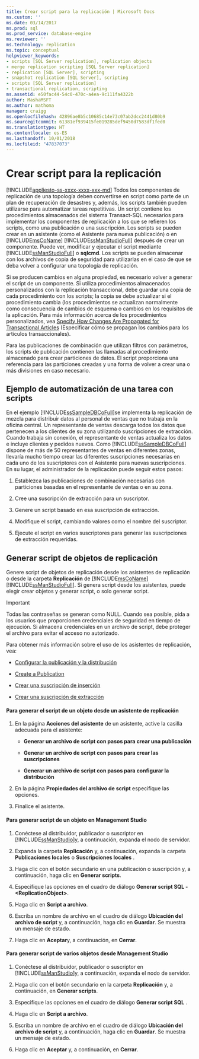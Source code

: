 ```yaml
---
title: Crear script para la replicación | Microsoft Docs
ms.custom: ''
ms.date: 03/14/2017
ms.prod: sql
ms.prod_service: database-engine
ms.reviewer: ''
ms.technology: replication
ms.topic: conceptual
helpviewer_keywords:
- scripts [SQL Server replication], replication objects
- merge replication scripting [SQL Server replication]
- replication [SQL Server], scripting
- snapshot replication [SQL Server], scripting
- scripts [SQL Server replication]
- transactional replication, scripting
ms.assetid: e50fac44-54c0-470c-a4ea-9c111fa4322b
author: MashaMSFT
ms.author: mathoma
manager: craigg
ms.openlocfilehash: 42896ae8b5c10685c14e73c07ab2dcc2441d80b9
ms.sourcegitcommit: 61381ef939415fe019285def9450d7583df1fed0
ms.translationtype: HT
ms.contentlocale: es-ES
ms.lasthandoff: 10/01/2018
ms.locfileid: "47837073"
---
```

# <a name="scripting-replication"></a>Crear script para la replicación
[!INCLUDE[appliesto-ss-xxxx-xxxx-xxx-md](../../includes/appliesto-ss-xxxx-xxxx-xxx-md.md)]
  Todos los componentes de replicación de una topología deben convertirse en script como parte de un plan de recuperación de desastres y, además, los scripts también pueden utilizarse para automatizar tareas repetitivas. Un script  contiene los procedimientos almacenados del sistema Transact-SQL necesarios para implementar los componentes de replicación a los que se refieren los scripts, como una publicación o una suscripción. Los scripts se pueden crear en un asistente (como el Asistente para nueva publicación) o en [!INCLUDE[msCoName](../../includes/msconame-md.md)] [!INCLUDE[ssManStudioFull](../../includes/ssmanstudiofull-md.md)] después de crear un componente. Puede ver, modificar y ejecutar el script mediante [!INCLUDE[ssManStudioFull](../../includes/ssmanstudiofull-md.md)] o **sqlcmd**. Los scripts se pueden almacenar con los archivos de copia de seguridad para utilizarlas en el caso de que se deba volver a configurar una topología de replicación.  
  
 Si se producen cambios en alguna propiedad, es necesario volver a generar el script de un componente. Si utiliza procedimientos almacenados personalizados con la replicación transaccional, debe guardar una copia de cada procedimiento con los scripts; la copia se debe actualizar si el procedimiento cambia (los procedimientos se actualizan normalmente como consecuencia de cambios de esquema o cambios en los requisitos de la aplicación. Para más información acerca de los procedimientos personalizados, vea [Specify How Changes Are Propagated for Transactional Articles](../../relational-databases/replication/transactional/transactional-articles-specify-how-changes-are-propagated.md) (Especificar cómo se propagan los cambios para los artículos transaccionales).  
  
 Para las publicaciones de combinación que utilizan filtros con parámetros, los scripts de publicación contienen las llamadas al procedimiento almacenado para crear particiones de datos. El script proporciona una referencia para las particiones creadas y una forma de volver a crear una o más divisiones en caso necesario.  
  
## <a name="example-of-automating-a-task-with-scripts"></a>Ejemplo de automatización de una tarea con scripts  
 En el ejemplo [!INCLUDE[ssSampleDBCoFull](../../includes/sssampledbcofull-md.md)]se implementa la replicación de mezcla para distribuir datos al personal de ventas que no trabaja en la oficina central. Un representante de ventas descarga todos los datos que pertenecen a los clientes de su zona utilizando suscripciones de extracción. Cuando trabaja sin conexión, el representante de ventas actualiza los datos e incluye clientes y pedidos nuevos. Como [!INCLUDE[ssSampleDBCoFull](../../includes/sssampledbcofull-md.md)] dispone de más de 50 representantes de ventas en diferentes zonas, llevaría mucho tiempo crear las diferentes suscripciones necesarias en cada uno de los suscriptores con el Asistente para nuevas suscripciones. En su lugar, el administrador de la replicación puede seguir estos pasos:  
  
1.  Establezca las publicaciones de combinación necesarias con particiones basadas en el representante de ventas o en su zona.  
  
2.  Cree una suscripción de extracción para un suscriptor.  
  
3.  Genere un script basado en esa suscripción de extracción.  
  
4.  Modifique el script, cambiando valores como el nombre del suscriptor.  
  
5.  Ejecute el script en varios suscriptores para generar las suscripciones de extracción requeridas.  
  
## <a name="script-replication-objects"></a>Generar script de objetos de replicación  
 Genere script de objetos de replicación desde los asistentes de replicación o desde la carpeta **Replicación** de [!INCLUDE[msCoName](../../includes/msconame-md.md)] [!INCLUDE[ssManStudioFull](../../includes/ssmanstudiofull-md.md)]. Si genera script desde los asistentes, puede elegir crear objetos y generar script, o solo generar script.  
  
> [!IMPORTANT]  
>  Todas las contraseñas se generan como NULL. Cuando sea posible, pida a los usuarios que proporcionen credenciales de seguridad en tiempo de ejecución. Si almacena credenciales en un archivo de script, debe proteger el archivo para evitar el acceso no autorizado.  
  
 Para obtener más información sobre el uso de los asistentes de replicación, vea:  
  
-   [Configurar la publicación y la distribución](../../relational-databases/replication/configure-publishing-and-distribution.md)  
  
-   [Create a Publication](../../relational-databases/replication/publish/create-a-publication.md)  
  
-   [Crear una suscripción de inserción](../../relational-databases/replication/create-a-push-subscription.md)  
  
-   [Crear una suscripción de extracción](../../relational-databases/replication/create-a-pull-subscription.md)  
  
#### <a name="to-script-an-object-from-a-replication-wizard"></a>Para generar el script de un objeto desde un asistente de replicación  
  
1.  En la página **Acciones del asistente** de un asistente, active la casilla adecuada para el asistente:  
  
    -   **Generar un archivo de script con pasos para crear una publicación**  
  
    -   **Generar un archivo de script con pasos para crear las suscripciones**  
  
    -   **Generar un archivo de script con pasos para configurar la distribución**  
  
2.  En la página **Propiedades del archivo de script** especifique las opciones.  
  
3.  Finalice el asistente.  
  
#### <a name="to-script-an-object-from-management-studio"></a>Para generar script de un objeto en Management Studio  
  
1.  Conéctese al distribuidor, publicador o suscriptor en [!INCLUDE[ssManStudio](../../includes/ssmanstudio-md.md)]y, a continuación, expanda el nodo de servidor.  
  
2.  Expanda la carpeta **Replicación** y, a continuación, expanda la carpeta **Publicaciones locales** o **Suscripciones locales** .  
  
3.  Haga clic con el botón secundario en una publicación o suscripción y, a continuación, haga clic en **Generar scripts**.  
  
4.  Especifique las opciones en el cuadro de diálogo **Generar script SQL - \<ReplicationObject>**.  
  
5.  Haga clic en **Script a archivo**.  
  
6.  Escriba un nombre de archivo en el cuadro de diálogo **Ubicación del archivo de script** y, a continuación, haga clic en **Guardar**. Se muestra un mensaje de estado.  
  
7.  Haga clic en **Aceptar**y, a continuación, en **Cerrar**.  
  
#### <a name="to-script-multiple-objects-from-management-studio"></a>Para generar script de varios objetos desde Management Studio  
  
1.  Conéctese al distribuidor, publicador o suscriptor en [!INCLUDE[ssManStudio](../../includes/ssmanstudio-md.md)]y, a continuación, expanda el nodo de servidor.  
  
2.  Haga clic con el botón secundario en la carpeta **Replicación** y, a continuación, en **Generar scripts**.  
  
3.  Especifique las opciones en el cuadro de diálogo **Generar script SQL** .  
  
4.  Haga clic en **Script a archivo**.  
  
5.  Escriba un nombre de archivo en el cuadro de diálogo **Ubicación del archivo de script** y, a continuación, haga clic en **Guardar**. Se muestra un mensaje de estado.  
  
6.  Haga clic en **Aceptar** y, a continuación, en **Cerrar**.  
  
  
